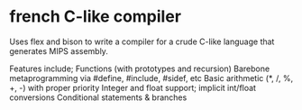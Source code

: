 # french C-like compiler

Uses flex and bison to write a compiler for a crude C-like language that generates MIPS assembly.

Features include;
	Functions (with prototypes and recursion)
	Barebone metaprogramming via #define, #include, #sidef, etc
	Basic arithmetic (*, /, %, +, -) with proper priority
	Integer and float support; implicit int/float conversions
	Conditional statements & branches
